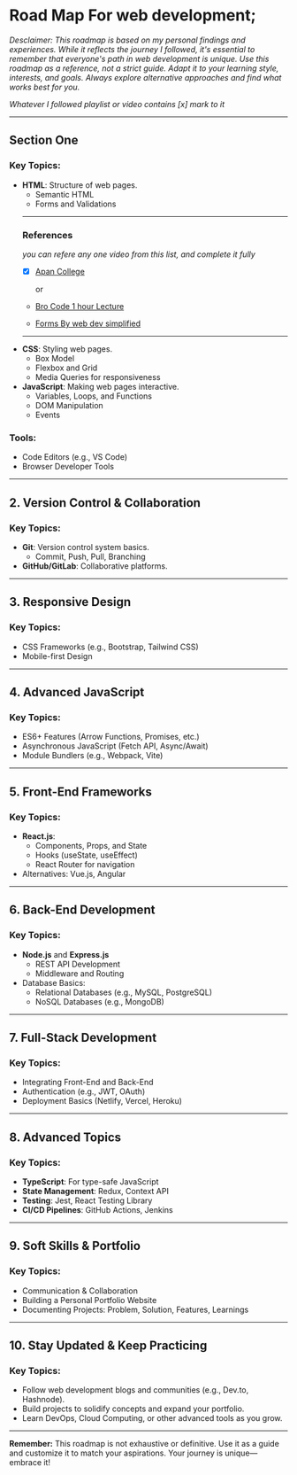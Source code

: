 # Road Map For web development;
*Desclaimer: This roadmap is based on my personal findings and experiences. While it reflects the journey I followed, it's essential to remember that everyone's path in web development is unique. Use this roadmap as a reference, not a strict guide. Adapt it to your learning style, interests, and goals. Always explore alternative approaches and find what works best for you.*

*Whatever I followed playlist or video contains [x] mark to it*

---

## **Section One**  
### Key Topics:  
- **HTML**: Structure of web pages.  
  - Semantic HTML  
  - Forms and Validations  
  ---
    ### References
    _you can refere any one video from this list, and complete it fully_
    - [x] [Apan College](https://youtu.be/HcOc7P5BMi4?si=95-Xq5xZcFz_Vjmm)  

        or

    * [Bro Code 1 hour Lecture](https://youtu.be/HD13eq_Pmp8?si=l3Tsks3XwJE7xocc)

    * [Forms By web dev simplified](https://youtu.be/fNcJuPIZ2WE?si=4CLxX8-Nb98E3eQN)
  ---
- **CSS**: Styling web pages.  
  - Box Model  
  - Flexbox and Grid  
  - Media Queries for responsiveness  
- **JavaScript**: Making web pages interactive.  
  - Variables, Loops, and Functions  
  - DOM Manipulation  
  - Events  

### Tools:  
- Code Editors (e.g., VS Code)  
- Browser Developer Tools  

---

## **2. Version Control & Collaboration**  
### Key Topics:  
- **Git**: Version control system basics.  
  - Commit, Push, Pull, Branching  
- **GitHub/GitLab**: Collaborative platforms.  

---

## **3. Responsive Design**  
### Key Topics:  
- CSS Frameworks (e.g., Bootstrap, Tailwind CSS)  
- Mobile-first Design  

---

## **4. Advanced JavaScript**  
### Key Topics:  
- ES6+ Features (Arrow Functions, Promises, etc.)  
- Asynchronous JavaScript (Fetch API, Async/Await)  
- Module Bundlers (e.g., Webpack, Vite)  

---

## **5. Front-End Frameworks**  
### Key Topics:  
- **React.js**:  
  - Components, Props, and State  
  - Hooks (useState, useEffect)  
  - React Router for navigation  
- Alternatives: Vue.js, Angular  

---

## **6. Back-End Development**  
### Key Topics:  
- **Node.js** and **Express.js**  
  - REST API Development  
  - Middleware and Routing  
- Database Basics:  
  - Relational Databases (e.g., MySQL, PostgreSQL)  
  - NoSQL Databases (e.g., MongoDB)  

---

## **7. Full-Stack Development**  
### Key Topics:  
- Integrating Front-End and Back-End  
- Authentication (e.g., JWT, OAuth)  
- Deployment Basics (Netlify, Vercel, Heroku)  

---

## **8. Advanced Topics**  
### Key Topics:  
- **TypeScript**: For type-safe JavaScript  
- **State Management**: Redux, Context API  
- **Testing**: Jest, React Testing Library  
- **CI/CD Pipelines**: GitHub Actions, Jenkins  

---

## **9. Soft Skills & Portfolio**  
### Key Topics:  
- Communication & Collaboration  
- Building a Personal Portfolio Website  
- Documenting Projects: Problem, Solution, Features, Learnings  

---

## **10. Stay Updated & Keep Practicing**  
### Key Topics:  
- Follow web development blogs and communities (e.g., Dev.to, Hashnode).  
- Build projects to solidify concepts and expand your portfolio.  
- Learn DevOps, Cloud Computing, or other advanced tools as you grow.  

---

**Remember:** This roadmap is not exhaustive or definitive. Use it as a guide and customize it to match your aspirations. Your journey is unique—embrace it!

